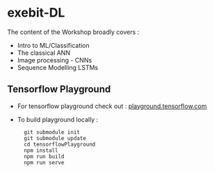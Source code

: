 # exebit-DL

The content of the Workshop broadly covers :

* Intro to ML/Classification
* The classical ANN
* Image processing  - CNNs
* Sequence Modelling LSTMs

Tensorflow Playground
---------------------

* For tensorflow playground check out : [playground.tensorflow.com](playground.tensorflow.com)

* To build playground locally :
	

		git submodule init
		git submodule update
		cd tensorflowPlayground
		npm install
		npm run build
		npm run serve
